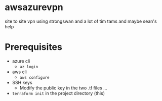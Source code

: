 # awsazurevpn
site to site vpn using strongswan and a lot of tim tams and maybe sean's help

# Prerequisites
* azure cli
  * ```az login``` 
* aws cli
  * ```aws configure```
* SSH keys
  * Modify the public key in the two .tf files ...
* ```terraform init``` in the project directory (this)
